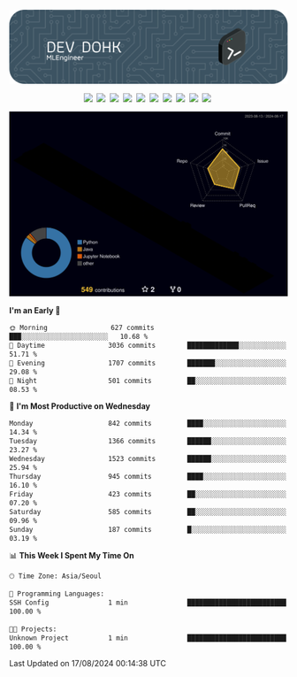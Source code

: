 ![Header](./github-header-image.png)

<div align="center">
  <img src="https://ziadoua.github.io/m3-Markdown-Badges/badges/FastAPI/fastapi1.svg" />&nbsp
  <img src="https://ziadoua.github.io/m3-Markdown-Badges/badges/Git/git1.svg" />&nbsp
  <img src="https://ziadoua.github.io/m3-Markdown-Badges/badges/LeetCode/leetcode1.svg" />&nbsp
  <img src="https://ziadoua.github.io/m3-Markdown-Badges/badges/LinkedIn/linkedin2.svg" />&nbsp
  <img src="https://ziadoua.github.io/m3-Markdown-Badges/badges/Linux/linux2.svg" />&nbsp
  <img src="https://ziadoua.github.io/m3-Markdown-Badges/badges/macOS/macos1.svg" />&nbsp
  <img src="https://ziadoua.github.io/m3-Markdown-Badges/badges/PostgreSQL/postgresql3.svg" />&nbsp
  <img src="https://ziadoua.github.io/m3-Markdown-Badges/badges/Python/python3.svg" />&nbsp
  <img src="https://ziadoua.github.io/m3-Markdown-Badges/badges/PyCharm/pycharm1.svg" />&nbsp
  <img src="https://ziadoua.github.io/m3-Markdown-Badges/badges/VisualStudio/visualstudio3.svg" />&nbsp
</div>

![](./profile-3d-contrib/profile-night-rainbow.svg)

<!--START_SECTION:waka-->
**I'm an Early 🐤** 

```text
🌞 Morning                627 commits         ███░░░░░░░░░░░░░░░░░░░░░░   10.68 % 
🌆 Daytime                3036 commits        █████████████░░░░░░░░░░░░   51.71 % 
🌃 Evening                1707 commits        ███████░░░░░░░░░░░░░░░░░░   29.08 % 
🌙 Night                  501 commits         ██░░░░░░░░░░░░░░░░░░░░░░░   08.53 % 
```
📅 **I'm Most Productive on Wednesday** 

```text
Monday                   842 commits         ████░░░░░░░░░░░░░░░░░░░░░   14.34 % 
Tuesday                  1366 commits        ██████░░░░░░░░░░░░░░░░░░░   23.27 % 
Wednesday                1523 commits        ██████░░░░░░░░░░░░░░░░░░░   25.94 % 
Thursday                 945 commits         ████░░░░░░░░░░░░░░░░░░░░░   16.10 % 
Friday                   423 commits         ██░░░░░░░░░░░░░░░░░░░░░░░   07.20 % 
Saturday                 585 commits         ██░░░░░░░░░░░░░░░░░░░░░░░   09.96 % 
Sunday                   187 commits         █░░░░░░░░░░░░░░░░░░░░░░░░   03.19 % 
```


📊 **This Week I Spent My Time On** 

```text
🕑︎ Time Zone: Asia/Seoul

💬 Programming Languages: 
SSH Config               1 min               █████████████████████████   100.00 % 

🐱‍💻 Projects: 
Unknown Project          1 min               █████████████████████████   100.00 % 
```


 Last Updated on 17/08/2024 00:14:38 UTC
<!--END_SECTION:waka-->




